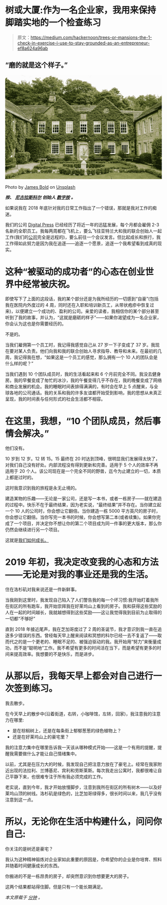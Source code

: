 # 树或大厦:作为一名企业家，我用来保持脚踏实地的一个检查练习

> 原文：<https://medium.com/hackernoon/trees-or-mansions-the-1-check-in-exercise-i-use-to-stay-grounded-as-an-entrepreneur-ef8a624a96ab>

## “磨的就是这个样子。”

![](img/63f36fc826a8cdef94d35fb9a5829ed0.png)

Photo by [James Bold](https://unsplash.com/@jamesbold?utm_source=medium&utm_medium=referral) on [Unsplash](https://unsplash.com?utm_source=medium&utm_medium=referral)

***按、*** [***尼古拉斯科尔***](https://medium.com/u/7c10a61aa346?source=post_page-----ef8a624a96ab--------------------------------) ***创始人*** [***数字按***](https://www.digitalpress.com/) ***。***

如果说我在 2018 年底针对我的日常工作指出了一个错误，那就是我对工作的痴迷。

我们的公司 [Digital Press](https://www.digitalpress.com/) 已经经历了将近一年的迅猛发展，每个月都会雇佣 2-3 名新的全职员工。我每两周都在飞机上，要么飞往亚特兰大和我的联合创始人一起工作(我们的[公司](https://www.minutesmagazine.com/nicolascole77/how-to-build-a-meaningful-company-culture-the-1-golden-rule-you-need-to-follow/)完全是远程的)，要么前往一个会议发言。但比起成长和旅行，我工作得如此努力是因为我在追逐——追逐一个愿景，追逐一个我希望看到成真的现实。

# 这种“被驱动的成功者”的心态在创业世界中经常被庆祝。

即使写下了上面的这段话，我的某个部分还是为我所经历的一切感到“自豪”(包括我在医院内外度过的 4 周，同时还在入职和培训新员工，从带状疱疹中恢复过来)，以便建立一个成功的、盈利的公司。亲爱的读者，我相信你的某个部分甚至听到了我的故事，并认为，“这就是磨砺的样子”——如果你渴望成为一名企业家，你会认为这也是你需要经历的。

不是的。

当我们雇佣第一个员工时，我记得我感觉自己从 27 岁一下子变成了 37 岁。我现在要对某人负责。他们向我和我的联合创始人寻求指导、教导和未来。在最初的几周，我记得我在想，“如果这是一个员工的感觉，那么拥有一个 10 人的团队会是什么样的呢？”

当我们遇到 10 个团队成员时，我的生活看起来和 6 个月前完全不同。我没去健身房。我的早餐变成了匆忙的冰沙，我的午餐变得几乎不存在，我的晚餐变成了网络和商业发展的机会。我的睡眠时间表排得满满的，有时会在早上 5 点醒来，与全球各地的公司通话。我的关系和我的许多友谊都开始受到影响，我的思想从未真正呈现，我的时间表与任何形式的社会生活都不相容。

# 在这里，我想，“10 个团队成员，然后事情会解决。”

他们没有。

10 岁到 12 岁。12 转 15。15 最终在 20 时达到顶峰，很明显我们发展得太快了，对我们自己没有好处。内部流程没有得到更新和完善。适用于 5 个人的效率不再适用于 20 个人。该公司现在是一个完全不同的野兽，迄今为止建立的一切，本质上都是过时的。

这时我意识到我的旅程是永无止境的。

建造某物的乐趣——无论是一家公司，还是写一本书，或者一栋房子——就在建造的过程中。快乐不在于最终结果，因为老实说，“最终结果”并不存在。当你建立起一个 10 人的公司时，你会想让它翻倍。当你建造一栋 5000 平方英尺的房子时，你会想让它翻倍。当你写完一本书的时候，你会想写第二本(或者续集)。如果你完成了一个项目，并决定你不想让你的第二个项目成为同一件事的更大版本，那么你仍然会继续进行另一个项目。

这就是[我们如何成长。](https://www.minutesmagazine.com/nicolascole77/the-process-of-personal-growth-7-questions-you-should-ask-yourself/)

# 2019 年初，我决定改变我的心态和方法——无论是对我的事业还是我的生活。

住在洛杉矶对我来说还是一件新鲜事。

当我刚到这里时，我发现自己陷入了人们警告我的每一个坏习惯:我开始盯着我所在街区的所有跑车，我开始崇拜我在好莱坞山上看到的房子。我和获得这些奖励的人在一起的时间越长，我就越想得到这些奖励——这让我觉得我到目前为止取得的一切都“不够好”

直到 2018 年接近尾声，我在芝加哥度过了 2 周的圣诞节，我才意识到我一直在追逐多少错误的东西。曾经每天早上醒来阅读和冥想的科尔已经一去不复返了——取而代之的是一个更老的、睡眠不足的、被强迫驱动的我。我开始用“努力”来衡量成功，而不是“聪明地”工作。我不希望有更多的时间活在当下，而是希望有更多的时间来提高效率。我想要的不是快乐，而是进步。

# 从那以后，我每天早上都会对自己进行一次签到练习。

我去散步。

在今天早上的散步中(沿着街道，右转，小咖啡馆，左转，回家)，我注意我的注意力在哪里:

*   是在棕榈树上，还是在每条街上郁郁葱葱的绿色植物上？
*   还是在好莱坞山上的豪宅里？

我的注意力集中在哪里告诉我一天该从哪种模式开始——这是一个有用的提醒，提醒我需要做什么才能让自己情绪集中。

以前，尤其是在压力大的时候，我发现自己把注意力放在了豪宅上。经常在我家附近出现的法拉利、兰博基尼、宾利和劳斯莱斯。每次我走出公寓时，我都很难让自己平静下来，也很难专注于所有我必须完成的工作。

老实说，直到今年，我才开始放慢脚步，注意到我所在街区的所有树木——以及好莱坞山顶的树线。洛杉矶是绿色的，比芝加哥绿得多，很长时间以来，我几乎没有注意到这一点。

# 所以，无论你在生活中构建什么，问问你自己:

你关注的是树还是豪宅？

我认为这种精神锻炼对企业家如此重要的原因是，你希望你的企业是你培育、照料并随着时间健康成长的东西。

你搬进的不是一栋昂贵的房子，却突然意识到你想要更大的房子。

这两个结果都站得住脚。但是只有一个能长期满足。

*本文原载于* [*分钟*](https://www.minutesmagazine.com/) *。*